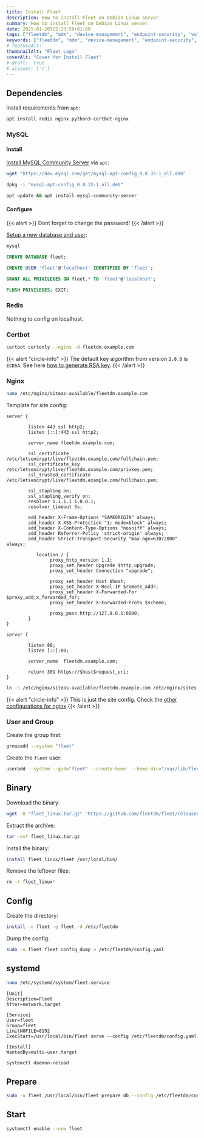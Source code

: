 ```yaml
---
title: Install Fleet
description: How to install Fleet on Debian Linux server.
summary: How to install Fleet on Debian Linux server.
date: 2025-01-20T22:33:59+01:00
tags: ["fleetdm", "mdm", "device-management", "endpoint-security", "vulnerability-management"]
keywords: ["fleetdm", "mdm", "device-management", "endpoint-security", "vulnerability-management"]
# featureAlt:
thumbnailAlt: "Fleet Logo"
coverAlt: "Cover for Install Fleet"
# draft:  true
# aliases: ['/']
---
```


## Dependencies

Install requirements from `apt`:

```bash
apt install redis nginx python3-certbot-nginx
```

### MySQL

#### Install

[Install MySQL Community Server](../../mysql/install/index.en.md) via `apt`:

```bash
wget "https://dev.mysql.com/get/mysql-apt-config_0.8.33-1_all.deb"
```

```bash
dpkg -i "mysql-apt-config_0.8.33-1_all.deb"
```

```bash
apt update && apt install mysql-community-server
```

#### Configure

{{< alert >}}
Dont forget to change the password!
{{< /alert >}}

[Setup a new database and user](../../mysql/setup.md):

```bash
mysql
```

```sql
CREATE DATABASE fleet;
```
```sql
CREATE USER 'fleet'@'localhost' IDENTIFIED BY 'fleet';
```
```sql
GRANT ALL PRIVILEGES ON fleet.* TO 'fleet'@'localhost';
```
```sql
FLUSH PRIVILEGES; EXIT;
```

### Redis

Nothing to config on localhost.

### Certbot

```bash
certbot certonly --nginx -d fleetdm.example.com
```

{{< alert "circle-info" >}}
The default key algorithm from version  `2.0.0` is `ECDSA`. See here [how to generate RSA key](../../certbot/certificate/#rsa-4096).
{{< /alert >}}

### Nginx

```bash
nano /etc/nginx/siteas-available/fleetdm.example.com
```

Template for site config:

```nginx                                                                                                        
server {

        listen 443 ssl http2;
        listen [::]:443 ssl http2;

        server_name fleetdm.example.com;

        ssl_certificate /etc/letsencrypt/live/fleetdm.example.com/fullchain.pem;
        ssl_certificate_key /etc/letsencrypt/live/fleetdm.example.com/privkey.pem;
        ssl_trusted_certificate /etc/letsencrypt/live/fleetdm.example.com/fullchain.pem;

        ssl_stapling on;
        ssl_stapling_verify on;
        resolver 1.1.1.1 1.0.0.1;
        resolver_timeout 5s;

        add_header X-Frame-Options "SAMEORIGIN" always;
        add_header X-XSS-Protection "1; mode=block" always;
        add_header X-Content-Type-Options "nosniff" always;
        add_header Referrer-Policy 'strict-origin' always;
        add_header Strict-Transport-Security "max-age=63072000" always;

           location / {
                proxy_http_version 1.1;
                proxy_set_header Upgrade $http_upgrade;
                proxy_set_header Connection "upgrade";

                proxy_set_header Host $host;
                proxy_set_header X-Real-IP $remote_addr;
                proxy_set_header X-Forwarded-For $proxy_add_x_forwarded_for;
                proxy_set_header X-Forwarded-Proto $scheme;

                proxy_pass http://127.0.0.1:8080;
        }
}

server {

        listen 80;
        listen [::]:80;

        server_name  fleetdm.example.com;

        return 301 https://$host$request_uri;
}
```


```bash
ln -s /etc/nginx/siteas-available/fleetdm.example.com /etc/nginx/sites-enabled/
```

{{< alert "circle-info" >}}
This is just the site config.
Check the [other configurations for nginx](tags/nginx/)
{{< /alert >}}

### User and Group

Create the group first:

```bash
groupadd --system "fleet"
```

Create the `fleet` user:

```bash
useradd --system --gid="fleet" --create-home  --home-dir="/var/lib/fleet" --shell="/usr/sbin/nologin" "fleet"
```

## Binary

Download the binary:

```bash
wget -O "fleet_linux.tar.gz" 'https://github.com/fleetdm/fleet/releases/download/fleet-v4.62.1/fleet_v4.62.1_linux.tar.gz'
```

Extract the archive:

```bash
tar -xvf fleet_linux.tar.gz 
```

Install the binary:

```bash
install fleet_linux/fleet /usr/local/bin/
```

Remove the leftover files:

```bash
rm -r fleet_linux*
```

## Config

Create the directory:

```bash
install -o fleet -g fleet -d /etc/fleetdm
```
  
Dump the config:

```bash
sudo -u fleet fleet config_dump > /etc/fleetdm/config.yaml
```

## systemd

```bash
nano /etc/systemd/system/fleet.service
```

```systemd
[Unit]
Description=Fleet
After=network.target

[Service]
User=fleet
Group=fleet
LimitNOFILE=8192
ExecStart=/usr/local/bin/fleet serve --config /etc/fleetdm/config.yaml

[Install]
WantedBy=multi-user.target
```

```bash
systemctl daemon-reload
```

## Prepare

```bash
sudo -u fleet /usr/local/bin/fleet prepare db --config /etc/fleetdm/config.yaml
```

## Start

```bash
systemctl enable --now fleet
```